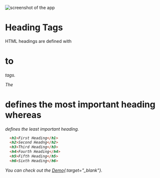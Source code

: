 ![screenshot of the app](https://raw.githubusercontent.com/praveenorugantitech/praveenorugantitech-express-js/master/tech.PNG)


# Heading Tags


HTML headings are defined with <h1> to <h6> tags.

The <h1> defines the most important heading whereas <h6> defines the least important heading.

```HTML
  <h1>First Heading</h1>
  <h2>Second Headng</h2>
  <h3>Third Heading</h3>
  <h4>Fourth Heading</h4>
  <h5>Fifth Heading</h5>
  <h6>Sixth Heading</h6>
```
You can check out the [Demo](https://praveenorugantitech.github.io/praveenorugantitech-html/2_Heading/Demo){:target="_blank"}.






